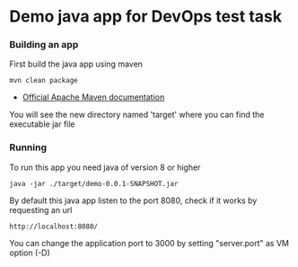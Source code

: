 # Demo java app for DevOps test task

### Building an app

First build the java app using maven

```
mvn clean package
``` 

* [Official Apache Maven documentation](https://maven.apache.org/guides/index.html)

You will see the new directory named 'target' where you can find the executable jar file

### Running

To run this app you need java of version 8 or higher

```
java -jar ./target/demo-0.0.1-SNAPSHOT.jar
``` 

By default this java app listen to the port 8080, check if it works by requesting an url

```
http://localhost:8080/
``` 

You can change the application port to 3000 by setting "server.port" as VM option (-D)